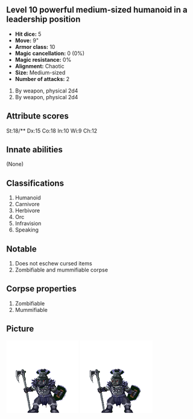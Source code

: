 ## Level 10 powerful medium-sized humanoid in a leadership position
- **Hit dice:** 5
- **Move:** 9"
- **Armor class:** 10
- **Magic cancellation:** 0 (0%)
- **Magic resistance:** 0%
- **Alignment:** Chaotic
- **Size:** Medium-sized
- **Number of attacks:** 2
1. By weapon, physical 2d4
2. By weapon, physical 2d4
## Attribute scores
St:18/** Dx:15 Co:18 In:10 Wi:9 Ch:12
## Innate abilities
(None)
## Classifications
1. Humanoid
2. Carnivore
3. Herbivore
4. Orc
5. Infravision
6. Speaking
## Notable
1. Does not eschew cursed items
2. Zombifiable and mummifiable corpse
## Corpse properties
1. Zombifiable
2. Mummifiable
## Picture
![Orc-captain](https://github.com/hyvanmielenpelit/GnollHackTileSet/blob/main/Monsters/orc-captain/orc-captain.png) ![Orc-captain](https://github.com/hyvanmielenpelit/GnollHackTileSet/blob/main/Monsters/orc-captain/orc-captain_female.png)
